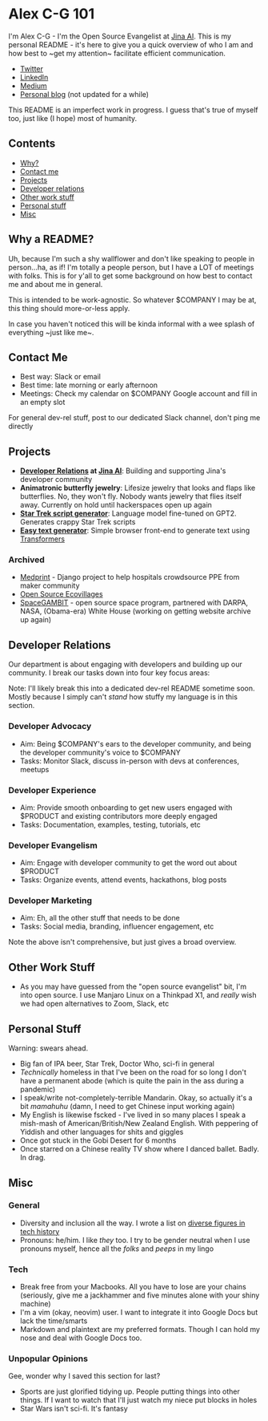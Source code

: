 # Alex C-G 101

I'm Alex C-G - I'm the Open Source Evangelist at [Jina AI](http://www.jina.ai). This is my personal README - it's here to give you a quick overview of who I am and how best to ~get my attention~ facilitate efficient communication.

* [Twitter](http://www.twitter.com/alexcg)
* [LinkedIn](https://www.linkedin.com/in/alexcg/)
* [Medium](https://medium.com/@alexcg1)
* [Personal blog](http://alexcg1.github.io) (not updated for a while)

This README is an imperfect work in progress. I guess that's true of myself too, just like (I hope) most of humanity.

## Contents

- [Why?](#why-a-readme)
- [Contact me](#contact-me)
- [Projects](#projects)
- [Developer relations](#developer-relations)
- [Other work stuff](#other-work-stuff)
- [Personal stuff](#personal-stuff)
- [Misc](#misc)

## Why a README?

Uh, because I'm such a shy wallflower and don't like speaking to people in person...ha, as if! I'm totally a people person, but I have a LOT of meetings with folks. This is for y'all to get some background on how best to contact me and about me in general.

This is intended to be work-agnostic. So whatever $COMPANY I may be at, this thing should more-or-less apply.

In case you haven't noticed this will be kinda informal with a wee splash of everything ~just like me~.

## Contact Me

- Best way: Slack or email
- Best time: late morning or early afternoon
- Meetings: Check my calendar on $COMPANY Google account and fill in an empty slot

For general dev-rel stuff, post to our dedicated Slack channel, don't ping me directly

## Projects

- **[Developer Relations](#developer-relations) at [Jina AI](http://www.jina.ai)**: Building and supporting Jina's developer community
- **Animatronic butterfly jewelry**: Lifesize jewelry that looks and flaps like butterflies. No, they won't fly. Nobody wants jewelry that flies itself away. Currently on hold until hackerspaces open up again
- **[Star Trek script generator](https://github.com/alexcg1/easy_text_generator)**: Language model fine-tuned on GPT2. Generates crappy Star Trek scripts
- **[Easy text generator](https://github.com/alexcg1/easy_text_generator)**: Simple browser front-end to generate text using [Transformers](http://www.huggingface.co)

### Archived

- [Medprint](https://gitlab.com/medprint) - Django project to help hospitals crowdsource PPE from maker community
- [Open Source Ecovillages](https://fossforce.com/2017/02/building-open-source-village/)
- [SpaceGAMBIT](https://www.nasa.gov/press/2014/november/nasa-announces-new-opportunities-for-public-participation-in-asteroid-grand) - open source space program, partnered with DARPA, NASA, (Obama-era) White House (working on getting website archive up again)

## Developer Relations

Our department is about engaging with developers and building up our community. I break our tasks down into four key focus areas:

Note: I'll likely break this into a dedicated dev-rel README sometime soon. Mostly because I simply can't *stand* how stuffy my language is in this section.

### Developer Advocacy

- Aim: Being $COMPANY's ears to the developer community, and being the developer community's voice to $COMPANY
- Tasks: Monitor Slack, discuss in-person with devs at conferences, meetups

### Developer Experience

- Aim: Provide smooth onboarding to get new users engaged with $PRODUCT and existing contributors more deeply engaged
- Tasks: Documentation, examples, testing, tutorials, etc

### Developer Evangelism

- Aim: Engage with developer community to get the word out about $PRODUCT
- Tasks: Organize events, attend events, hackathons, blog posts

### Developer Marketing

- Aim: Eh, all the other stuff that needs to be done
- Tasks: Social media, branding, influencer engagement, etc

Note the above isn't comprehensive, but just gives a broad overview.

## Other Work Stuff

- As you may have guessed from the "open source evangelist" bit, I'm into open source. I use Manjaro Linux on a Thinkpad X1, and *really* wish we had open alternatives to Zoom, Slack, etc

## Personal Stuff

Warning: swears ahead.

- Big fan of IPA beer, Star Trek, Doctor Who, sci-fi in general
- *Technically* homeless in that I've been on the road for so long I don't have a permanent abode (which is quite the pain in the ass during a pandemic)
- I speak/write not-completely-terrible Mandarin. Okay, so actually it's a bit *mamahuhu* (damn, I need to get Chinese input working again)
- My English is likewise fscked - I've lived in so many places I speak a mish-mash of American/British/New Zealand English. With peppering of Yiddish and other languages for shits and giggles
- Once got stuck in the Gobi Desert for 6 months
- Once starred on a Chinese reality TV show where I danced ballet. Badly. In drag.

## Misc

### General

- Diversity and inclusion all the way. I wrote a list on [diverse figures in tech history](https://github.com/folkswhocode/awesome-diversity/blob/master/FIGURES.md)
- Pronouns: he/him. I like *they* too. I try to be gender neutral when I use pronouns myself, hence all the *folks* and *peeps* in my lingo

### Tech

- Break free from your Macbooks. All you have to lose are your chains (seriously, give me a jackhammer and five minutes alone with your shiny machine)
- I'm a vim (okay, neovim) user. I want to integrate it into Google Docs but lack the time/smarts
- Markdown and plaintext are my preferred formats. Though I can hold my nose and deal with Google Docs too.

### Unpopular Opinions

Gee, wonder why I saved this section for last?

- Sports are just glorified tidying up. People putting things into other things. If I want to watch that I'll just watch my niece put blocks in holes
- Star Wars isn't sci-fi. It's fantasy
